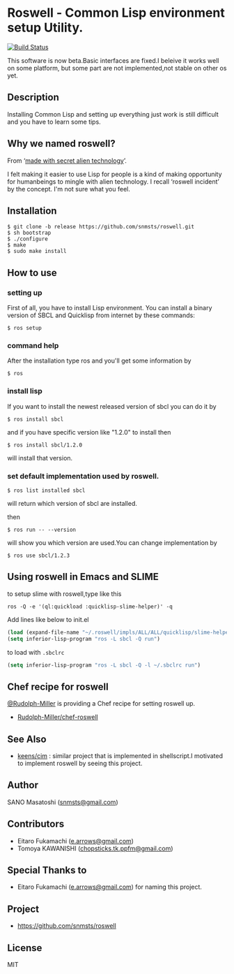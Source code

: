 # Roswell - Common Lisp environment setup Utility.

[![Build Status](https://travis-ci.org/snmsts/roswell.svg?branch=master)](https://travis-ci.org/snmsts/roswell)

This software is now beta.Basic interfaces are fixed.I beleive it works well on some platform,
but some part are not implemented,not stable on other os yet.

## Description
Installing Common Lisp and setting up everything just work is still difficult and you have to learn some tips.

## Why we named roswell?
From &lsquo;[made with secret alien technology](http://www.lisperati.com/logo.html)&rsquo;.

I felt making it easier to use Lisp for people is a kind of making opportunity for humanbeings to mingle with alien technology. I recall &lsquo;roswell incident&rsquo; by the concept. I'm not sure what you feel.

## Installation

    $ git clone -b release https://github.com/snmsts/roswell.git
    $ sh bootstrap
    $ ./configure
    $ make
    $ sudo make install

## How to use
### setting up
First of all, you have to install Lisp environment. You can install a binary version of SBCL and Quicklisp from internet by these commands:

    $ ros setup

### command help
After the installation type ros and you'll get some information by

    $ ros

### install lisp
If you want to install the newest released version of sbcl you can do it by

    $ ros install sbcl

and if you have specific version like "1.2.0" to install then

    $ ros install sbcl/1.2.0

will install that version.

### set default implementation used by roswell.

    $ ros list installed sbcl

will return which version of sbcl are installed.

then

    $ ros run -- --version

will show you which version are used.You can change implementation by

    $ ros use sbcl/1.2.3

## Using roswell in Emacs and SLIME
to setup slime with roswell,type like this

```
ros -Q -e '(ql:quickload :quicklisp-slime-helper)' -q
```

Add lines like below to init.el
```lisp
(load (expand-file-name "~/.roswell/impls/ALL/ALL/quicklisp/slime-helper.el"))
(setq inferior-lisp-program "ros -L sbcl -Q run")
```
to load with `.sbclrc`

```lisp
(setq inferior-lisp-program "ros -L sbcl -Q -l ~/.sbclrc run")
```

## Chef recipe for roswell

[@Rudolph-Miller](https://github.com/Rudolph-Miller) is providing a Chef recipe for setting roswell up.

- [Rudolph-Miller/chef-roswell](https://github.com/Rudolph-Miller/chef-roswell)

## See Also
+ [keens/cim](https://github.com/keens/cim) : similar project that is implemented in shellscript.I motivated to implement roswell by seeing this project.

## Author
SANO Masatoshi (snmsts@gmail.com)

## Contributors
 * Eitaro Fukamachi (e.arrows@gmail.com)
 * Tomoya KAWANISHI (chopsticks.tk.ppfm@gmail.com)

## Special Thanks to
 * Eitaro Fukamachi (e.arrows@gmail.com) for naming this project.

## Project
 * https://github.com/snmsts/roswell

## License
MIT

